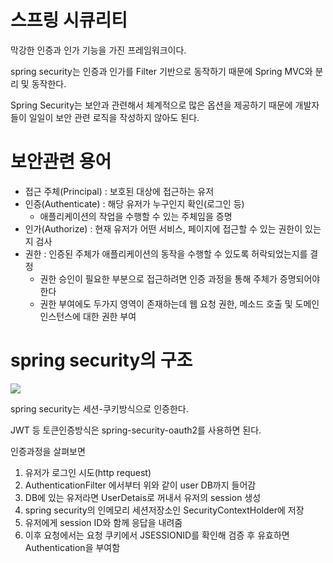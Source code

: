 # 스프링 시큐리티
막강한 인증과 인가 기능을 가진 프레임워크이다.

spring security는 인증과 인가를 Filter 기반으로 동작하기 때문에 Spring MVC와 분리 및 동작한다.  

Spring Security는 보안과 관련해서 체계적으로 많은 옵션을 제공하기 때문에 개발자들이 일일이 보안 관련 로직을 작성하지 않아도 된다.

# 보안관련 용어
* 접근 주체(Principal) : 보호된 대상에 접근하는 유저
* 인증(Authenticate) : 해당 유저가 누구인지 확인(로그인 등)
    * 애플리케이션의 작업을 수행할 수 있는 주체임을 증명
* 인가(Authorize) : 현재 유저가 어떤 서비스, 페이지에 접근할 수 있는 권한이 있는지 검사
* 권한 : 인증된 주체가 애플리케이션의 동작을 수행할 수 있도록 허락되었는지를 결정
    * 권한 승인이 필요한 부분으로 접근하려면 인증 과정을 통해 주체가 증명되어야 한다
    * 권한 부여에도 두가지 영역이 존재하는데 웹 요청 권한, 메소드 호출 및 도메인 인스턴스에 대한 권한 부여

# spring security의 구조
![](https://img1.daumcdn.net/thumb/R1280x0/?scode=mtistory2&fname=http%3A%2F%2Fcfile23.uf.tistory.com%2Fimage%2F99A7223C5B6B29F003F5F0)

spring security는 세션-쿠키방식으로 인증한다.

JWT 등 토큰인증방식은 spring-security-oauth2를 사용하면 된다.

인증과정을 살펴보면
1. 유저가 로그인 시도(http request)
2. AuthenticationFilter 에서부터 위와 같이 user DB까지 들어감
3. DB에 있는 유저라면 UserDetais로 꺼내서 유저의 session 생성
4. spring security의 인메모리 세션저장소인 SecurityContextHolder에 저장
5. 유저에게 session ID와 함께 응답을 내려줌
6. 이후 요청에서는 요청 쿠키에서 JSESSIONID를 확인해 검증 후 유효하면 Authentication을 부여함
